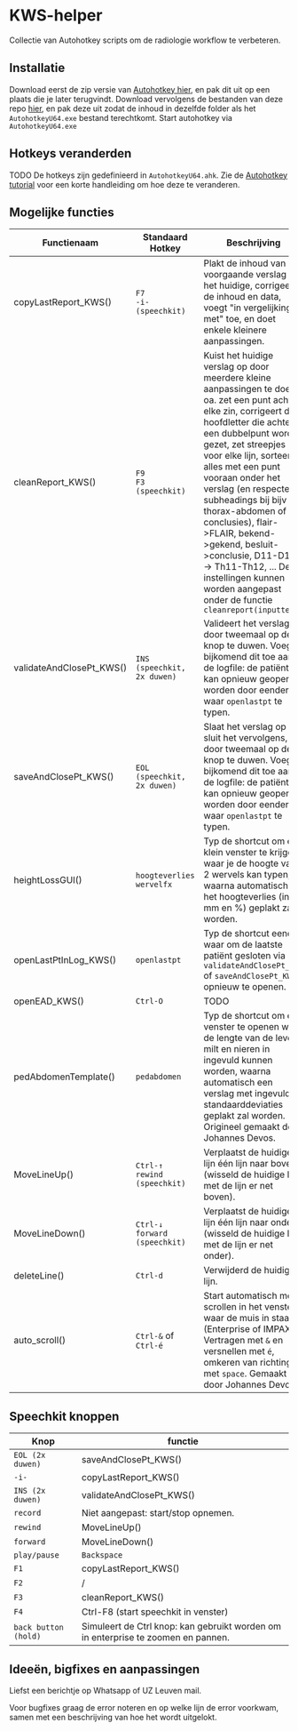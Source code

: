 # KWS-helper
Collectie van Autohotkey scripts om de radiologie workflow te verbeteren.

## Installatie
Download eerst de zip versie van [Autohotkey hier](https://www.autohotkey.com/download/ahk.zip), en pak dit uit op een plaats die je later terugvindt.
Download vervolgens de bestanden van deze repo [hier](https://github.com/CVanmarcke/KWS-helper/archive/refs/heads/main.zip), en pak deze uit zodat de inhoud in dezelfde folder als het `AutohotkeyU64.exe` bestand terechtkomt.
Start autohotkey via `AutohotkeyU64.exe`

## Hotkeys veranderden
TODO
De hotkeys zijn gedefinieerd in `AutohotkeyU64.ahk`. Zie de [Autohotkey tutorial](https://www.autohotkey.com/docs/Tutorial.htm#s2) voor een korte handleiding om hoe deze te veranderen.

## Mogelijke functies
Functienaam | Standaard Hotkey | Beschrijving 
--- | --- | --- 
copyLastReport_KWS() | `F7`<br />`-i- (speechkit)` | Plakt de inhoud van het voorgaande verslag in het huidige, corrigeert de inhoud en data, voegt "in vergelijking met" toe, en doet enkele kleinere aanpassingen. 
cleanReport_KWS() | `F9`<br />`F3 (speechkit)` | Kuist het huidige verslag op door meerdere kleine aanpassingen te doen: oa. zet een punt achter elke zin, corrigeert de hoofdletter die achter een dubbelpunt wordt gezet, zet streepjes voor elke lijn, sorteert alles met een punt vooraan onder het verslag (en respecteerd subheadings bij bijv thorax-abdomen of conclusies), flair->FLAIR, bekend->gekend, besluit->conclusie, D11-D12 -> Th11-Th12, ... Deze instellingen kunnen worden aangepast onder de functie `cleanreport(inputtext)`
validateAndClosePt_KWS() | `INS (speechkit, 2x duwen)` | Valideert het verslag door tweemaal op de knop te duwen. Voegt bijkomend dit toe aan de logfile: de patiënt kan opnieuw geopend worden door eender waar `openlastpt` te typen. 
saveAndClosePt_KWS() | `EOL (speechkit, 2x duwen)` | Slaat het verslag op en sluit het vervolgens, door tweemaal op de knop te duwen. Voegt bijkomend dit toe aan de logfile: de patiënt kan opnieuw geopend worden door eender waar `openlastpt` te typen.  
heightLossGUI() | `hoogteverlies`<br />`wervelfx` | Typ de shortcut om een klein venster te krijgen waar je de hoogte van 2 wervels kan typen, waarna automatisch het hoogteverlies (in mm en %) geplakt zal worden. 
openLastPtInLog_KWS() | `openlastpt` | Typ de shortcut eender waar om de laatste patiënt gesloten via `validateAndClosePt_KWS` of `saveAndClosePt_KWS` opnieuw te openen. 
openEAD_KWS() | `Ctrl-O` | TODO
pedAbdomenTemplate() | `pedabdomen` | Typ de shortcut om een venster te openen waar de lengte van de lever, milt en nieren in ingevuld kunnen worden, waarna automatisch een verslag met ingevulde standaarddeviaties geplakt zal worden. Origineel gemaakt door Johannes Devos.
MoveLineUp() | `Ctrl-↑`<br />`rewind (speechkit)` | Verplaatst de huidige lijn één lijn naar boven (wisseld de huidige lijn met de lijn er net boven).
MoveLineDown() | `Ctrl-↓`<br />`forward (speechkit)` | Verplaatst de huidige lijn één lijn naar onder (wisseld de huidige lijn met de lijn er net onder).
deleteLine() | `Ctrl-d` | Verwijderd de huidige lijn. 
auto_scroll() | `Ctrl-&` of `Ctrl-é` | Start automatisch met scrollen in het venster waar de muis in staat (Enterprise of IMPAX). Vertragen met `&` en versnellen met `é`, omkeren van richting met `space`. Gemaakt door Johannes Devos.

## Speechkit knoppen
Knop | functie
--- | --- 
`EOL (2x duwen)` | saveAndClosePt_KWS() 
`-i-` | copyLastReport_KWS() 
`INS (2x duwen)` | validateAndClosePt_KWS() 
`record` | Niet aangepast: start/stop opnemen. 
`rewind` | MoveLineUp() 
`forward` | MoveLineDown() 
`play/pause` | `Backspace` 
`F1` | copyLastReport_KWS() 
`F2` | / 
`F3` | cleanReport_KWS() 
`F4` | Ctrl-F8 (start speechkit in venster)
`back button (hold)` | Simuleert de Ctrl knop: kan gebruikt worden om in enterprise te zoomen en pannen. 

## Ideeën, bigfixes en aanpassingen
Liefst een berichtje op Whatsapp of UZ Leuven mail.

Voor bugfixes graag de error noteren en op welke lijn de error voorkwam, samen met een beschrijving van hoe het wordt uitgelokt.
